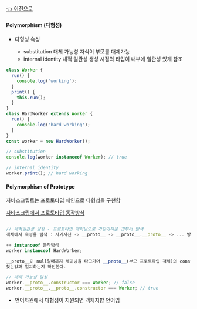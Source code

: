 [👈 이전으로](../../README.md)

#### Polymorphism (다형성)

- 다형성 속성

  - substitution 대체 가능성
    자식이 부모를 대체가능
  - internal identity 내적 일관성
    생성 시점의 타입이 내부에 일관성 있게 참조

```js
class Worker {
  run() {
    console.log('working');
  }
  print() {
    this.run();
  }
}
class HardWorker extends Worker {
  run() {
    console.log('hard working');
  }
}
const worker = new HardWorker();

// substitution
console.log(worker instanceof Worker); // true

// internal identity
worker.print(); // hard working
```

#### Polymorphism of Prototype

자바스크립트는 프로토타입 체인으로 다형성을 구현함

[자바스크립에서 프로토타입 동작방식](./prototype.md)

```js

// 내적일관성 달성 - 프로토타입 체이닝으로 가장가까운 것부터 탐색
객체에서 속성을 탐색 : 자기자신 -> __proto__ -> __proto__.__proto__ -> ... 방식으로 탐색함

++ instanceof 동작방식
worker instanceof HardWorker;

__proto__이 null일때까지 체이닝을 타고가며 __proto__(부모 프로토타입 객체)의 constructor가
찾는값과 일치하는지 확인한다.

// 대체 가능성 달성
worker.__proto__.constructor === Worker; // false
worker.__proto__.__proto__.constructor === Worker; // true

```

- 언어차원에서 다형성이 지원되면 객체지향 언어임
